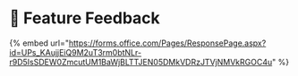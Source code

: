 # 📢 Feature Feedback

{% embed url="https://forms.office.com/Pages/ResponsePage.aspx?id=UPs_KAujjEiQ9M2uT3rm0btNLr-r9D5IsSDEW0ZmcutUM1BaWjBLTTJEN05DMkVDRzJTVjNMVkRGOC4u" %}
